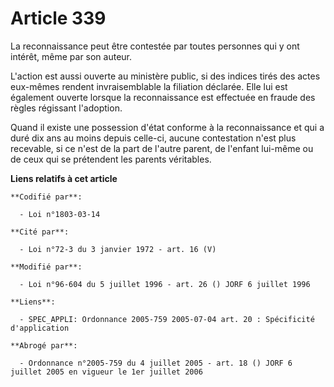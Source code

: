 # Article 339

La reconnaissance peut être contestée par toutes personnes qui y ont intérêt, même par son auteur.

L'action est aussi ouverte au ministère public, si des indices tirés des actes eux-mêmes rendent invraisemblable la filiation
déclarée. Elle lui est également ouverte lorsque la reconnaissance est effectuée en fraude des règles régissant l'adoption.

Quand il existe une possession d'état conforme à la reconnaissance et qui a duré dix ans au moins depuis celle-ci, aucune
contestation n'est plus recevable, si ce n'est de la part de l'autre parent, de l'enfant lui-même ou de ceux qui se
prétendent les parents véritables.

**Liens relatifs à cet article**

	**Codifié par**:

	  - Loi n°1803-03-14

	**Cité par**:

	  - Loi n°72-3 du 3 janvier 1972 - art. 16 (V)

	**Modifié par**:

	  - Loi n°96-604 du 5 juillet 1996 - art. 26 () JORF 6 juillet 1996

	**Liens**:

	  - SPEC_APPLI: Ordonnance 2005-759 2005-07-04 art. 20 : Spécificité d'application

	**Abrogé par**:

	  - Ordonnance n°2005-759 du 4 juillet 2005 - art. 18 () JORF 6 juillet 2005 en vigueur le 1er juillet 2006
